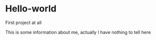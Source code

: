 # Hello-world
First project at all

This is some information about me, actually I have nothing to tell here
